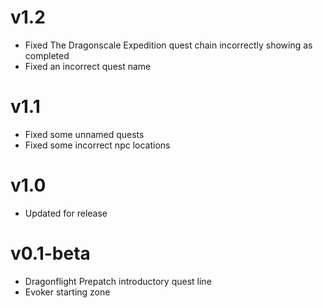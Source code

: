 # v1.2

- Fixed The Dragonscale Expedition quest chain incorrectly showing as completed
- Fixed an incorrect quest name

# v1.1

- Fixed some unnamed quests
- Fixed some incorrect npc locations

# v1.0

- Updated for release

# v0.1-beta

- Dragonflight Prepatch introductory quest line
- Evoker starting zone
